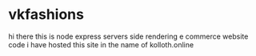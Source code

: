# vkfashions
hi there this is node express servers side rendering e commerce website code
i have hosted this site in the name of  kolloth.online
